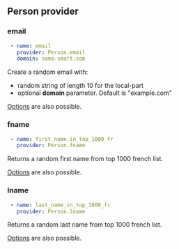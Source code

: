 Person provider
-------

### email
```yaml
 - name: email
   provider: Person.email
   domain: soma-smart.com
```
Create a random email with:

- random string of length 10 for the local-part
- optional **domain** parameter. Default is "example.com"

[Options](../options.md) are also possible.

### fname
```yaml
 - name: first_name_in_top_1000_fr
   provider: Person.fname
```
Returns a random first name from top 1000 french list.

[Options](../options.md) are also possible.

### lname
```yaml
 - name: last_name_in_top_1000_fr
   provider: Person.lname
```
Returns a random last name from top 1000 french list.

[Options](../options.md) are also possible.